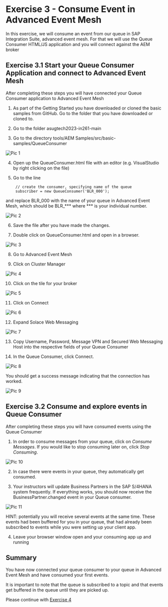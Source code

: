 # Exercise 3 - Consume Event in Advanced Event Mesh

In this exercise, we will consume an event from our queue in SAP Integration Suite, advanced event mesh. For that we will use the Queue Consumer HTML/JS application and you will connect against the AEM broker

## Exercise 3.1 Start your Queue Consumer Application and connect to Advanced Event Mesh

After completing these steps you will have connected your Queue Consumer application to Advanced Event Mesh

1. As part of the Getting Started you have downloaded or cloned the basic samples from GitHub. Go to the folder that you have downloaded or cloned to.

2. Go to the folder asugtech2023-in261-main

3. Go to the directory tools/AEM Samples/src/basic-samples/QueueConsumer

![Pic 1](/./images/ex3-1.png)

4. Open up the QueueConsumer.html file with an editor (e.g. VisualStudio by right clicking on the file)

5. Go to the line

        // create the consumer, specifying name of the queue
        subscriber = new QueueConsumer('BLR_000');
        
and replace BLR_000 with the name of your queue in Advanced Event Mesh, which should be BLR_*** where *** is your individual number.

![Pic 2](/./images/ex3-2.png)

6. Save the file after you have made the changes.

7. Double click on QueueConsumer.html and open in a browser.

![Pic 3](/./images/ex3-3.png)

8. Go to Advanced Event Mesh

9. Click on Cluster Manager

![Pic 4](/./images/ex3-4.png)

10. Click on the tile for your broker

![Pic 5](/./images/ex3-5.png)

11. Click on Connect

![Pic 6](/./images/ex3-6.png)

12. Expand Solace Web Messaging 

![Pic 7](/./images/ex3-7.png)

13. Copy Username, Password, Message VPN and Secured Web Messaging Host into the respective fields of your Queue Consumer

14. In the Queue Consumer, click Connect. 

![Pic 8](/./images/ex3-8.png)

You should get a success message indicating that the connection has worked.

![Pic 9](/./images/ex3-9.png)

## Exercise 3.2 Consume and explore events in Queue Consumer 

After completing these steps you will have consumed events using the Queue Consumer

1. In order to consume messages from your queue, click on *Consume Messages*. If you would like to stop consuming later on, click *Stop Consuming*.

![Pic 10](/./images/ex3-10.png)

2. In case there were events in your queue, they automatically get consumed.

3. Your instructors will update Business Partners in the SAP S/4HANA system frequently. If everything works, you should now receive the BusinessPartner.changed event in your Queue consumer.

![Pic 11](/./images/ex3-11.png)

HINT: potentially you will receive several events at the same time. These events had been buffered for you in your queue, that had already been subscribed to events while you were setting up your client app.

4. Leave your browser window open and your consuming app up and running

## Summary

You have now connected your queue consumer to your queue in Advanced Event Mesh and have consumed your first events.

It is important to note that the queue is subscribed to a topic and that events get buffered in the queue until they are picked up.

Please continue with [Exercise 4](../ex4/README.md)




